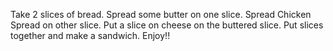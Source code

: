 Take 2 slices of bread.
Spread some butter on one slice.
Spread Chicken Spread on other slice.
Put a slice on cheese on the buttered slice.
Put slices together and make a sandwich.
Enjoy!!
